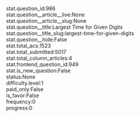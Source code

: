 stat.question_id:986  
stat.question__article__live:None  
stat.question__article__slug:None  
stat.question__title:Largest Time for Given Digits  
stat.question__title_slug:largest-time-for-given-digits  
stat.question__hide:False  
stat.total_acs:1523  
stat.total_submitted:5017  
stat.total_column_articles:4  
stat.frontend_question_id:949  
stat.is_new_question:False  
status:None  
difficulty.level:1  
paid_only:False  
is_favor:False  
frequency:0  
progress:0  
